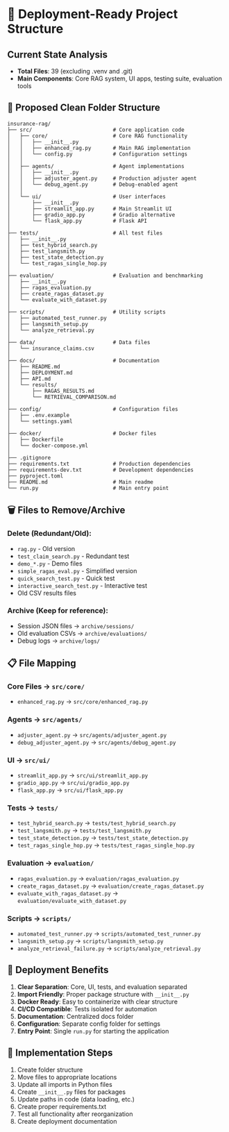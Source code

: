 # 📁 Deployment-Ready Project Structure

## Current State Analysis
- **Total Files**: 39 (excluding .venv and .git)
- **Main Components**: Core RAG system, UI apps, testing suite, evaluation tools

## 🎯 Proposed Clean Folder Structure

```
insurance-rag/
├── src/                          # Core application code
│   ├── core/                     # Core RAG functionality
│   │   ├── __init__.py
│   │   ├── enhanced_rag.py       # Main RAG implementation
│   │   └── config.py             # Configuration settings
│   │
│   ├── agents/                   # Agent implementations
│   │   ├── __init__.py
│   │   ├── adjuster_agent.py     # Production adjuster agent
│   │   └── debug_agent.py        # Debug-enabled agent
│   │
│   └── ui/                       # User interfaces
│       ├── __init__.py
│       ├── streamlit_app.py      # Main Streamlit UI
│       ├── gradio_app.py         # Gradio alternative
│       └── flask_app.py          # Flask API
│
├── tests/                        # All test files
│   ├── __init__.py
│   ├── test_hybrid_search.py
│   ├── test_langsmith.py
│   ├── test_state_detection.py
│   └── test_ragas_single_hop.py
│
├── evaluation/                   # Evaluation and benchmarking
│   ├── __init__.py
│   ├── ragas_evaluation.py
│   ├── create_ragas_dataset.py
│   └── evaluate_with_dataset.py
│
├── scripts/                      # Utility scripts
│   ├── automated_test_runner.py
│   ├── langsmith_setup.py
│   └── analyze_retrieval.py
│
├── data/                         # Data files
│   └── insurance_claims.csv
│
├── docs/                         # Documentation
│   ├── README.md
│   ├── DEPLOYMENT.md
│   ├── API.md
│   └── results/
│       ├── RAGAS_RESULTS.md
│       └── RETRIEVAL_COMPARISON.md
│
├── config/                       # Configuration files
│   ├── .env.example
│   └── settings.yaml
│
├── docker/                       # Docker files
│   ├── Dockerfile
│   └── docker-compose.yml
│
├── .gitignore
├── requirements.txt              # Production dependencies
├── requirements-dev.txt          # Development dependencies
├── pyproject.toml
├── README.md                     # Main readme
└── run.py                        # Main entry point
```

## 🗑️ Files to Remove/Archive

### Delete (Redundant/Old):
- `rag.py` - Old version
- `test_claim_search.py` - Redundant test
- `demo_*.py` - Demo files
- `simple_ragas_eval.py` - Simplified version
- `quick_search_test.py` - Quick test
- `interactive_search_test.py` - Interactive test
- Old CSV results files

### Archive (Keep for reference):
- Session JSON files → `archive/sessions/`
- Old evaluation CSVs → `archive/evaluations/`
- Debug logs → `archive/logs/`

## 📋 File Mapping

### Core Files → `src/core/`
- `enhanced_rag.py` → `src/core/enhanced_rag.py`

### Agents → `src/agents/`
- `adjuster_agent.py` → `src/agents/adjuster_agent.py`
- `debug_adjuster_agent.py` → `src/agents/debug_agent.py`

### UI → `src/ui/`
- `streamlit_app.py` → `src/ui/streamlit_app.py`
- `gradio_app.py` → `src/ui/gradio_app.py`
- `flask_app.py` → `src/ui/flask_app.py`

### Tests → `tests/`
- `test_hybrid_search.py` → `tests/test_hybrid_search.py`
- `test_langsmith.py` → `tests/test_langsmith.py`
- `test_state_detection.py` → `tests/test_state_detection.py`
- `test_ragas_single_hop.py` → `tests/test_ragas_single_hop.py`

### Evaluation → `evaluation/`
- `ragas_evaluation.py` → `evaluation/ragas_evaluation.py`
- `create_ragas_dataset.py` → `evaluation/create_ragas_dataset.py`
- `evaluate_with_ragas_dataset.py` → `evaluation/evaluate_with_dataset.py`

### Scripts → `scripts/`
- `automated_test_runner.py` → `scripts/automated_test_runner.py`
- `langsmith_setup.py` → `scripts/langsmith_setup.py`
- `analyze_retrieval_failure.py` → `scripts/analyze_retrieval.py`

## 🚀 Deployment Benefits

1. **Clear Separation**: Core, UI, tests, and evaluation separated
2. **Import Friendly**: Proper package structure with `__init__.py`
3. **Docker Ready**: Easy to containerize with clear structure
4. **CI/CD Compatible**: Tests isolated for automation
5. **Documentation**: Centralized docs folder
6. **Configuration**: Separate config folder for settings
7. **Entry Point**: Single `run.py` for starting the application

## 🔧 Implementation Steps

1. Create folder structure
2. Move files to appropriate locations
3. Update all imports in Python files
4. Create `__init__.py` files for packages
5. Update paths in code (data loading, etc.)
6. Create proper requirements.txt
7. Test all functionality after reorganization
8. Create deployment documentation